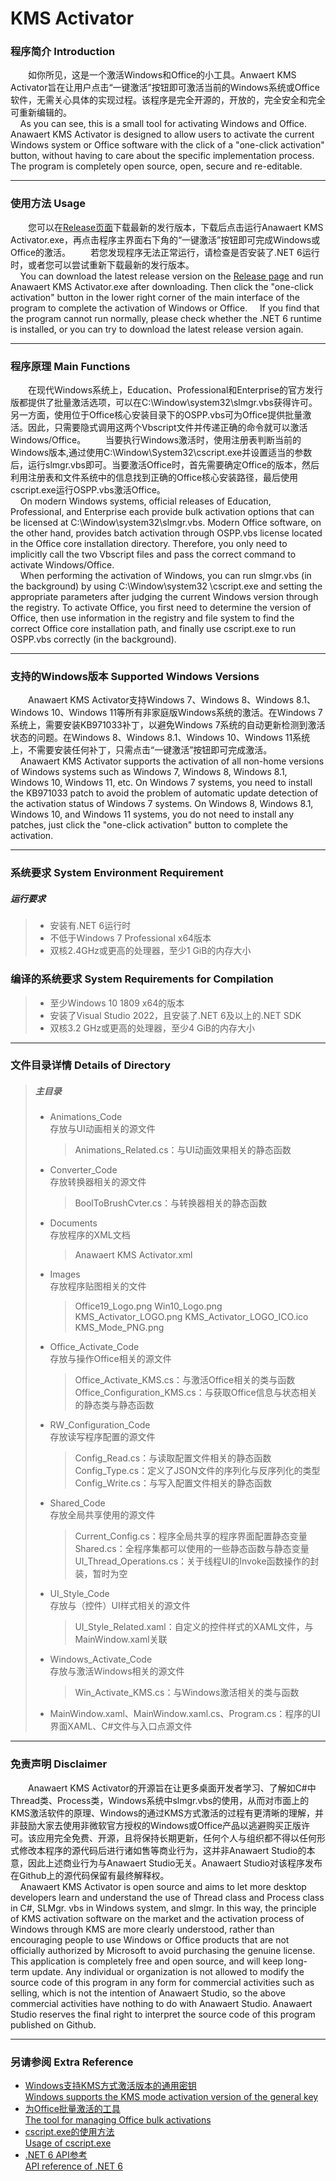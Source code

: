 # KMS Activator
### 程序简介 Introduction
&emsp;&emsp;如你所见，这是一个激活Windows和Office的小工具。Anwaert KMS Activator旨在让用户点击“一键激活”按钮即可激活当前的Windows系统或Office软件，无需关心具体的实现过程。该程序是完全开源的，开放的，完全安全和完全可重新编辑的。
<br/>
&nbsp;&nbsp;&nbsp;&nbsp;As you can see, this is a small tool for activating Windows and Office. Anawaert KMS Activator is designed to allow users to activate the current Windows system or Office software with the click of a "one-click activation" button, without having to care about the specific implementation process. The program is completely open source, open, secure and re-editable.
***
### 使用方法 Usage
&emsp;&emsp;您可以在[Release页面](https://github.com/Anawaert/WPF-KMS-Activator/releases)下载最新的发行版本，下载后点击运行Anawaert KMS Activator.exe，再点击程序主界面右下角的“一键激活”按钮即可完成Windows或Office的激活。
&emsp;&emsp;若您发现程序无法正常运行，请检查是否安装了.NET 6运行时，或者您可以尝试重新下载最新的发行版本。
<br/>
&nbsp;&nbsp;&nbsp;&nbsp;You can download the latest release version on the [Release page](https://github.com/Anawaert/WPF-KMS-Activator/releases) and run Anawaert KMS Activator.exe after downloading. Then click the "one-click activation" button in the lower right corner of the main interface of the program to complete the activation of Windows or Office.
&nbsp;&nbsp;&nbsp;&nbsp;If you find that the program cannot run normally, please check whether the .NET 6 runtime is installed, or you can try to download the latest release version again.
***
### 程序原理 Main Functions
&emsp;&emsp;在现代Windows系统上，Education、Professional和Enterprise的官方发行版都提供了批量激活选项，可以在C:\Window\system32\slmgr.vbs获得许可。另一方面，使用位于Office核心安装目录下的OSPP.vbs可为Office提供批量激活。因此，只需要隐式调用这两个Vbscript文件并传递正确的命令就可以激活Windows/Office。
&emsp;&emsp;当要执行Windows激活时，使用注册表判断当前的Windows版本,通过使用C:\Window\System32\cscript.exe并设置适当的参数后，运行slmgr.vbs即可。当要激活Office时，首先需要确定Office的版本，然后利用注册表和文件系统中的信息找到正确的Office核心安装路径，最后使用cscript.exe运行OSPP.vbs激活Office。
<br/>
&nbsp;&nbsp;&nbsp;&nbsp;On modern Windows systems, official releases of Education, Professional, and Enterprise each provide bulk activation options that can be licensed at C:\Window\system32\slmgr.vbs. Modern Office software, on the other hand, provides batch activation through OSPP.vbs license located in the Office core installation directory. Therefore, you only need to implicitly call the two Vbscript files and pass the correct command to activate Windows/Office.
<br/>
&nbsp;&nbsp;&nbsp;&nbsp;When performing the activation of Windows, you can run slmgr.vbs (in the background) by using C:\Window\system32 \cscript.exe and setting the appropriate parameters after judging the current Windows version through the registry. To activate Office, you first need to determine the version of Office, then use information in the registry and file system to find the correct Office core installation path, and finally use cscript.exe to run OSPP.vbs correctly (in the background).
***
### 支持的Windows版本 Supported Windows Versions
&emsp;&emsp;Anawaert KMS Activator支持Windows 7、Windows 8、Windows 8.1、Windows 10、Windows 11等所有非家庭版Windows系统的激活。在Windows 7系统上，需要安装KB971033补丁，以避免Windows 7系统的自动更新检测到激活状态的问题。在Windows 8、Windows 8.1、Windows 10、Windows 11系统上，不需要安装任何补丁，只需点击“一键激活”按钮即可完成激活。
<br/>
&nbsp;&nbsp;&nbsp;&nbsp;Anawaert KMS Activator supports the activation of all non-home versions of Windows systems such as Windows 7, Windows 8, Windows 8.1, Windows 10, Windows 11, etc. On Windows 7 systems, you need to install the KB971033 patch to avoid the problem of automatic update detection of the activation status of Windows 7 systems. On Windows 8, Windows 8.1, Windows 10, and Windows 11 systems, you do not need to install any patches, just click the "one-click activation" button to complete the activation.
***
### 系统要求 System Environment Requirement
##### 运行要求
> * 安装有.NET 6运行时
> * 不低于Windows 7 Professional x64版本
> * 双核2.4GHz或更高的处理器，至少1 GiB的内存大小
### 编译的系统要求 System Requirements for Compilation
> * 至少Windows 10 1809 x64的版本
> * 安装了Visual Studio 2022，且安装了.NET 6及以上的.NET SDK
> * 双核3.2 GHz或更高的处理器，至少4 GiB的内存大小
***
### 文件目录详情 Details of Directory
> ##### 主目录
> * Animations_Code <br/> 存放与UI动画相关的源文件
>	> Animations_Related.cs：与UI动画效果相关的静态函数
> * Converter_Code <br/> 存放转换器相关的源文件
>	> BoolToBrushCvter.cs：与转换器相关的静态函数
> * Documents <br/> 存放程序的XML文档
>	> Anawaert KMS Activator.xml
> * Images <br/> 存放程序贴图相关的文件
>	> Office19_Logo.png
>	> Win10_Logo.png
>	> KMS_Activator_LOGO.png
>	> KMS_Activator_LOGO_ICO.ico
>	> KMS_Mode_PNG.png
> * Office_Activate_Code <br/> 存放与操作Office相关的源文件
>	> Office_Activate_KMS.cs：与激活Office相关的类与函数
>	> Office_Configuration_KMS.cs：与获取Office信息与状态相关的静态类与静态函数
> * RW_Configuration_Code <br/> 存放读写程序配置的源文件
>	> Config_Read.cs：与读取配置文件相关的静态函数
>	> Config_Type.cs：定义了JSON文件的序列化与反序列化的类型
>	> Config_Write.cs：与写入配置文件相关的静态函数
> * Shared_Code <br/> 存放全局共享使用的源文件
>	> Current_Config.cs：程序全局共享的程序界面配置静态变量
>	> Shared.cs：全程序集都可以使用的一些静态函数与静态变量
>	> UI_Thread_Operations.cs：关于线程UI的Invoke函数操作的封装，暂时为空
> * UI_Style_Code <br/> 存放与（控件）UI样式相关的源文件
>	> UI_Style_Related.xaml：自定义的控件样式的XAML文件，与MainWindow.xaml关联
> * Windows_Activate_Code <br/> 存放与激活Windows相关的源文件
>	> Win_Activate_KMS.cs：与Windows激活相关的类与函数
> * MainWindow.xaml、MainWindow.xaml.cs、Program.cs：程序的UI界面XAML、C#文件与入口点源文件
***
### 免责声明 Disclaimer
&emsp;&emsp;Anawaert KMS Activator的开源旨在让更多桌面开发者学习、了解如C#中Thread类、Process类，Windows系统中slmgr.vbs的使用，从而对市面上的KMS激活软件的原理、Windows的通过KMS方式激活的过程有更清晰的理解，并非鼓励大家去使用非微软官方授权的Windows或Office产品以逃避购买正版许可。该应用完全免费、开源，且将保持长期更新，任何个人与组织都不得以任何形式修改本程序的源代码后进行诸如售等商业行为，这并非Anawaert Studio的本意，因此上述商业行为与Anawaert Studio无关。Anawaert Studio对该程序发布在Github上的源代码保留有最终解释权。
<br/>
&nbsp;&nbsp;&nbsp;&nbsp;Anawaert KMS Activator is open source and aims to let more desktop developers learn and understand the use of Thread class and Process class in C#, SLMgr. vbs in Windows system, and slmgr. In this way, the principle of KMS activation software on the market and the activation process of Windows through KMS are more clearly understood, rather than encouraging people to use Windows or Office products that are not officially authorized by Microsoft to avoid purchasing the genuine license. This application is completely free and open source, and will keep long-term update. Any individual or organization is not allowed to modify the source code of this program in any form for commercial activities such as selling, which is not the intention of Anawaert Studio, so the above commercial activities have nothing to do with Anawaert Studio. Anawaert Studio reserves the final right to interpret the source code of this program published on Github.
***
### 另请参阅 Extra Reference
* [Windows支持KMS方式激活版本的通用密钥 <br/> Windows supports the KMS mode activation version of the general key](https://learn.microsoft.com/zh-cn/windows-server/get-started/kms-client-activation-keys)
* [为Office批量激活的工具 <br/> The tool for managing Office bulk activations](https://learn.microsoft.com/zh-cn/deployoffice/vlactivation/tools-to-manage-volume-activation-of-office#the-osppvbs-script)
* [cscript.exe的使用方法 <br/> Usage of cscript.exe](https://learn.microsoft.com/zh-cn/previous-versions/windows/it-pro/windows-server-2012-r2-and-2012/ff920171(v=ws.11))
* [.NET 6 API参考 <br/> API reference of .NET 6](https://learn.microsoft.com/zh-cn/dotnet/api/?view=net-6.0)
